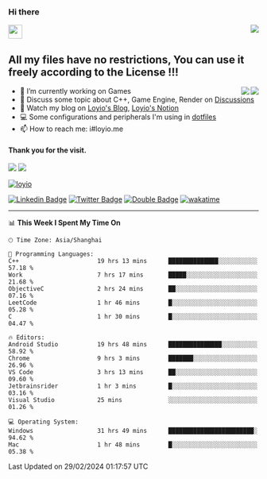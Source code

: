 <h3 align="left">Hi there</h3>
<img src='https://em-content.zobj.net/source/animated-noto-color-emoji/356/waving-hand_light-skin-tone_1f44b-1f3fb_1f3fb.gif' width='28' />
<a align="right" href="https://github.com/loyio/loyio/blob/master/STAR/README.md"><img align="right" src="https://img.shields.io/badge/LOYIO-STAR-green" /></a>

## All my files have no restrictions, You can use it freely according to the License !!!

<a href="https://github.com/loyio#gh-light-mode-only">
     <img align="right"  src="https://loy-readme.vercel.app/api/top-langs/?username=loyio&langs_count=6&hide=css,html,jupyter%20notebook" />
</a>

<a href="https://github.com/loyio#gh-dark-mode-only">
  <img align="right"  src="https://loy-readme.vercel.app/api/top-langs/?username=loyio&langs_count=6&theme=slateorange&hide=css,html,jupyter%20notebook" />
</a>



- 🔭 I’m currently working on Games
- 💬 Discuss some topic about C++, Game Engine, Render on [Discussions](https://github.com/loyio/loyio/discussions)
- 📔 Watch my blog on [Loyio's Blog](https://loyio.me), [Loyio's Notion](https://loyio.notion.site/loyio/Loyio-s-Dashboard-2f56bd29222a445ea9d9e8802a1ac83b)
- 💻 Some configurations and peripherals I'm using in [dotfiles](https://github.com/loyio/dotfiles)
- 📫 How to reach me: i#loyio.me


#### Thank you for the visit.
<img src="http://profile-counter.glitch.me/loyio/count.svg" />

<img src="https://loy-readme.vercel.app/api?username=loyio&show_icons=true&hide=stars&include_all_commits=true&hide_title=true&theme=slateorange" />

     

[![loyio](https://github-profile-trophy.vercel.app/?username=loyio&theme=onedark&column=4)](https://github.com/loyio)

[![Linkedin Badge](https://img.shields.io/badge/-@loyio-0077b5?style=flat-square&logo=Linkedin&logoColor=white&labelColor=0077b5&link=https://www.linkedin.com/in/loyio-hex-363172158/)](https://www.linkedin.com/in/loyio-hex-363172158/)
[![Twitter Badge](https://img.shields.io/badge/-@loyiome-000000?style=flat-square&labelColor=000000&logo=x&logoColor=white&link=https://twitter.com/loyiome)](https://twitter.com/loyiome)
[![Double Badge](https://img.shields.io/badge/@loyio-007722?style=flat&logo=Douban&logoColor=white)](https://www.douban.com/people/susmote)
[![wakatime](https://wakatime.com/badge/user/c0ddc104-5a20-41d1-ab9a-c4d9ea20a4d9.svg)](https://wakatime.com/@c0ddc104-5a20-41d1-ab9a-c4d9ea20a4d9)

-------
<!--START_SECTION:waka-->
📊 **This Week I Spent My Time On** 

```text
🕑︎ Time Zone: Asia/Shanghai

💬 Programming Languages: 
C++                      19 hrs 13 mins      ██████████████░░░░░░░░░░░   57.18 % 
Work                     7 hrs 17 mins       █████░░░░░░░░░░░░░░░░░░░░   21.68 % 
ObjectiveC               2 hrs 24 mins       ██░░░░░░░░░░░░░░░░░░░░░░░   07.16 % 
LeetCode                 1 hr 46 mins        █░░░░░░░░░░░░░░░░░░░░░░░░   05.28 % 
C                        1 hr 30 mins        █░░░░░░░░░░░░░░░░░░░░░░░░   04.47 % 

🔥 Editors: 
Android Studio           19 hrs 48 mins      ███████████████░░░░░░░░░░   58.92 % 
Chrome                   9 hrs 3 mins        ███████░░░░░░░░░░░░░░░░░░   26.96 % 
VS Code                  3 hrs 13 mins       ██░░░░░░░░░░░░░░░░░░░░░░░   09.60 % 
Jetbrainsrider           1 hr 3 mins         █░░░░░░░░░░░░░░░░░░░░░░░░   03.16 % 
Visual Studio            25 mins             ░░░░░░░░░░░░░░░░░░░░░░░░░   01.26 % 

💻 Operating System: 
Windows                  31 hrs 49 mins      ████████████████████████░   94.62 % 
Mac                      1 hr 48 mins        █░░░░░░░░░░░░░░░░░░░░░░░░   05.38 % 
```


 Last Updated on 29/02/2024 01:17:57 UTC
<!--END_SECTION:waka-->
